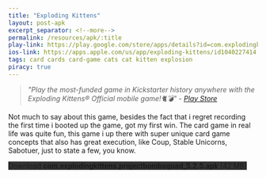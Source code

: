```yaml
---
title: "Exploding Kittens"
layout: post-apk
excerpt_separator: <!--more-->
permalink: /resources/apk/:title
play-link: https://play.google.com/store/apps/details?id=com.explodingkittens.projectbombsquad
ios-link: https://apps.apple.com/us/app/exploding-kittens/id1040227414
tags: card cards card-game cats cat kitten explosion
piracy: true
---
```


> _"Play the most-funded game in Kickstarter history anywhere with the Exploding Kittens® Official mobile game!🐈💣" - <a href="https://play.google.com/store/apps/details?id=com.explodingkittens.projectbombsquad" target="_blank">Play Store</a>_

Not much to say about this game, besides the fact that i regret recording the first time i booted up the game, got my first win. The card game in real life was quite fun, this game i up there with super unique card game concepts that also has great execution, like Coup, Stable Unicorns, Sabotuer, just to state a few, you know.

<div class="text-center">
    <a class="btn btn-dark btn-block w-100" onclick='apk("com.explodingkittens.projectbombsquad_5.2.5.apk")' target="_blank" style="text-decoration: none; background-color: #333;"> Download <b>com.explodingkittens.projectbombsquad_5.2.5.apk</b> (42 MB)</a>
</div>

